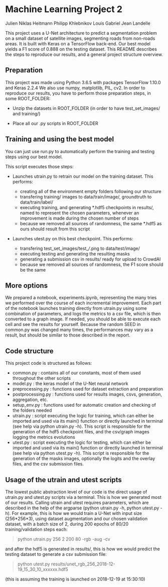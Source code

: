 
Machine Learning Project 2
=====

Julien Niklas Heitmann
Philipp Khlebnikov
Louis Gabriel Jean Landelle

This project uses a U-Net architecture to predict a segmentation problem on a small dataset of satellite images, segmenting roads from non-roads areas. It is built with Keras on a TensorFlow back-end. Our best model yields a F1 score of 0.888 on the testing dataset. This README describes the steps to reproduce our results, and a general project structure overview.

## Preparation

This project was made using Python 3.6.5 with packages TensorFlow 1.10.0 and Keras 2.2.4
We also use numpy, matplotlib, PIL, cv2.
In order to reproduce our results, you have to perform those preparation steps, in some ROOT_FOLDER:

- Unzip the datasets in ROOT_FOLDER (in order to have test_set_images/ and training/)

- Place all our .py scripts in ROOT_FOLDER

## Training and using the best model

You can just use run.py to automatically perform the training and testing steps using our best model.

This script executes those steps:

- Launches utrain.py to retrain our model on the training dataset. This performs:
    - creating all of the environment empty folders following our structure
    - transfering training/ images to data/train/image/, groundtruth to data/train/label/
    - executing training, and generating *.hdf5 checkpoints in results/, named to represent the chosen parameters, whenever an improvement is made during the chosen number of steps
    - because we removed all sources of randomness, the same *.hdf5 as ours should result from this script

- Launches utest.py on this best checkpoint. This performs:
    - transfering test_set_images/test_*/*.png to data/test/image/
    - executing testing and generating the resulting masks
    - generating a submission csv in results/ ready for upload to CrowdAI
    - because we removed all sources of randomness, the F1 score should be the same

## More options

We prepared a notebook, experiments.ipynb, representing the many tries we performed over the course of each incremental improvement. Each part of the notebook launches training directly from utrain.py using some combination of parameters, and logs the metrics to a csv file, which is then converted to a graph image. If needed, you should be able to execute each cell and see the results for yourself. Because the random SEED in common.py was changed many times, the performances may vary as a result, but should be similar to those described in the report.

## Code structure

This project code is structured as follows:
- common.py : contains all of our constants, most of them used throughout the other scripts
- model.py : the keras model of the U-Net neural network
- preprocessing.py : functions used for dataset extraction and preparation
- postprocessing.py : functions used for results images, csvs, generation, aggregation, etc.
- setup_env.py : functions used for automatic creation and checking of the folders needed
- utrain.py : script executing the logic for training, which can either be imported and used via its main() function or directly launched in terminal (see help via python utrain.py -h). This script is responsible for the generation of the hdf5 checkpoint files, and the csv/graph images logging the metrics evolutions
- utest.py : script executing the logic for testing, which can either be imported and used via its main() function or directly launched in terminal (see help via python utest.py -h). This script is responsible for the generation of the masks images, optionally the logits and the overlay files, and the csv submission files.

## Usage of the utrain and utest scripts

The lowest public abstraction level of our code is the direct usage of utrain.py and utest.py scripts via a terminal. This is how we generated most of our results. Calling utrain and utest requires parameters, which are described in the help of the argparse (python utrain.py -h, python utest.py -h). For example, this is how we would train a U-Net with input size (256\*256\*3), using dataset augmentation and our chosen validation dataset, with a batch size of 2, during 200 epochs of 80/20 training/validation steps each:

>python utrain.py 256 2 200 80 -rgb -aug -cv 

and after the hdf5 is generated in results/, this is how we would predict the testing dataset to generate a csv submission file:

>python utest.py results/unet_rgb_256_2018-12-19_15_30_10_xxxxxx.hdf5

(this is assuming the training is launched on 2018-12-19 at 15:30:10)
